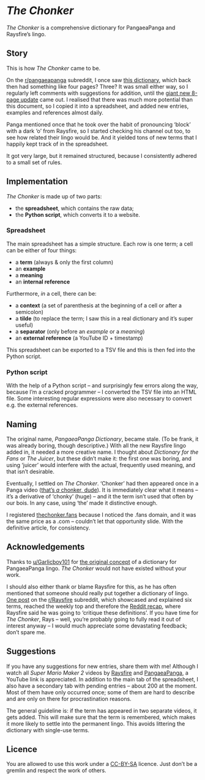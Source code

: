 # _The Chonker_

_The Chonker_ is a comprehensive dictionary for PangaeaPanga and Raysfire’s lingo.

## Story

This is how _The Chonker_ came to be.

On the [r/pangaeapanga](https://reddit.com/r/pangaeapanga) subreddit, I once saw [this dictionary](https://www.reddit.com/r/pangaeapanga/comments/o6e0se/i_updated_the_panga_dictionary_with_a_few_words/), which back then had something like four pages? Three? It was small either way, so I regularly left comments with suggestions for addition, until the [giant new 8-page update](https://www.reddit.com/r/pangaeapanga/comments/qtahy6/new_updated_8page_panga_dictionary/) came out. I realised that there was much more potential than this document, so I copied it into a spreadsheet, and added new entries, examples and references almost daily.

Panga mentioned once that he took over the habit of pronouncing ‘block’ with a dark ‘o’ from Raysfire, so I started checking his channel out too, to see how related their lingo would be. And it yielded tons of new terms that I happily kept track of in the spreadsheet.

It got very large, but it remained structured, because I consistently adhered to a small set of rules.

## Implementation

_The Chonker_ is made up of two parts:

- the **spreadsheet**, which contains the raw data;
- the **Python script**, which converts it to a website.

### Spreadsheet

The main spreadsheet has a simple structure. Each row is one term; a cell can be either of four things:

- a **term** (always & only the first column)
- an **example**
- a **meaning**
- an **internal reference**

Furthermore, _in_ a cell, there can be:

- a **context** (a set of parenthesis at the beginning of a cell or after a semicolon)
- a **tilde** (to replace the term; I saw this in a real dictionary and it’s super useful)
- a **separator** (only before an _example_ or a _meaning_)
- an **external reference** (a YouTube ID + timestamp)

This spreadsheet can be exported to a TSV file and this is then fed into the Python script.

### Python script

With the help of a Python script – and surprisingly few errors along the way, because I’m a cracked programmer – I converted the TSV file into an HTML file. Some interesting regular expressions were also necessary to convert e.g. the external references.

## Naming

The original name, _PangaeaPanga Dictionary_, became stale. (To be frank, it was already boring, though descriptive.) With all the new Raysfire lingo added in, it needed a more creative name. I thought about _Dictionary for the Fans_ or _The Juicer_, but these didn’t make it: the first one was boring, and using ‘juicer’ would interfere with the actual, frequently used meaning, and that isn’t desirable.

Eventually, I settled on _The Chonker_. ‘Chonker’ had then appeared once in a Panga video ([that’s _a_ chonker, dude](https://thechonker.fans/#chonker)). It is immediately clear what it means – it’s a derivative of ‘chonky’ (huge) – and it the term isn’t used that often by our bois. In any case, using ‘the’ made it distinctive enough.

I registered [thechonker.fans](https://thechonker.fans/) because I noticed the .fans domain, and it was the same price as a .com – couldn’t let that opportunity slide. With the definitive article, for consistency.

## Acknowledgements

Thanks to [u/Garlicboy101](https://reddit.com/user/Garlicboy101) for [the original concept](https://www.reddit.com/r/pangaeapanga/comments/o4xoox/i_put_together_a_dictionary_of_pangaspecific/) of a dictionary for PangaeaPanga lingo. _The Chonker_ would not have existed without your work.

I should also either thank or blame Raysfire for this, as he has often mentioned that someone should really put together a dictionary of lingo. [One post](https://www.reddit.com/r/Raysfire/comments/ssuds2/raysfire_lingo_dictionary_part_1/) on the [r/Raysfire](https://reddit.com/r/Raysfire) subreddit, which showcased and explained six terms, reached the weekly top and therefore the [Reddit recap](https://youtu.be/I_-M3zq38sg?t=102), where Raysfire said he was going to ‘critique these definitions’. If you have time for _The Chonker_, Rays – well, you’re probably going to fully read it out of interest anyway – I would much appreciate some devastating feedback; don’t spare me.

## Suggestions

If you have any suggestions for new entries, share them with me! Although I watch all _Super Mario Maker 2_ videos by [Raysfire](https://www.youtube.com/c/raysfireplus) and [PangaeaPanga](https://www.youtube.com/user/PangaTAS), a YouTube link is appreciated. In addition to the main tab of the spreadsheet, I also have a secondary tab with pending entries – about 200 at the moment. Most of them have only occurred once; some of them are hard to describe and are only on there for procrastination reasons.

The general guideline is: if the term has appeared in two separate videos, it gets added. This will make sure that the term is remembered, which makes it more likely to settle into the permanent lingo. This avoids littering the dictionary with single-use terms.

## Licence

You are allowed to use this work under a [CC-BY-SA](https://creativecommons.org/licenses/by-sa/4.0/) licence. Just don’t be a gremlin and respect the work of others.
